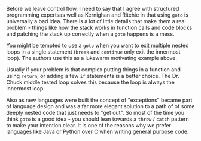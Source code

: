 Before we leave control flow, I need to say that I agree with structured programming expertsas well as Kernighan and Ritchie in
that using `goto` is universally a bad idea.  There is a lot of little details that make them a real problem - things like how the stack
works in function calls and code blocks and patching the stack up correctly when a `goto` happens is a mess.

You might be tempted to use a `goto` when you want to exit multiple nested loops in a single statement (`break` and `continue` only
exit the innermost loop).  The authors use this as a lukewarm motivating example above.

Usually if your problem is that complex putting things in a function and using `return`, or adding a few `if` statements is a better
choice.  The Dr. Chuck middle tested loop solves this because the loop is always the innermost loop.

Also as new languages were built the concept of "exceptions" became part of language design and was a far more elegant solution to
a path of of some deeply nested code that just needs to "get out".  So most of the time you think `goto` is a good idea - you should
lean towards a `throw` / `catch` pattern to make your intention clear.  It is one of the reasons why we prefer languages like Java
or Python over C when writing general purpose code.

